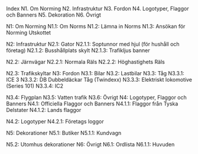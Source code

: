 Index
N1. Om Norming
N2. Infrastruktur
N3. Fordon
N4. Logotyper, Flaggor och Banners
N5. Dekoration
N6. Övrigt

N1: Om Norming
N1.1: Om Norms
N1.2: Lämna in Norms
N1.3: Ansökan för Norming Utskottet

N2: Infrastruktur
N2.1: Gator
N2.1.1: Soptunnor med hjul (för hushåll och företag)
N2.1.2: Busshållplats skylt
N2.1.3: Trafikljus banner

N2.2: Järnvägar
N2.2.1: Normala Räls
N2.2.2: Höghastighets Räls

N2.3: Trafikskyltar
N3: Fordon
N3.1: Bilar
N3.2: Lastbilar
N3.3: Tåg
N3.3.1: ICE 3
N3.3.2: DB Dubbeldäckar Tåg (Twindexx)
N3.3.3: Elektriskt lokomotive (Series 101)
N3.3.4: IC2

N3.4: Flygplan
N3.5: Vatten trafik
N3.6: Övrigt
N4: Logotyper, Flaggor och Banners
N4.1: Officiella Flaggor och Banners
N4.1.1: Flaggor från Tyska Delstater
N4.1.2: Lands flaggor

N4.2: Logotyper
N4.2.1: Företags loggor

N5: Dekorationer
N5.1: Butiker
N5.1.1: Kundvagn

N5.2: Utomhus dekorationer
N6: Övrigt
N6.1: Ordlista
N6.1.1: Huvuden
